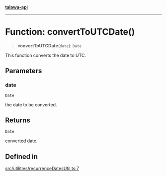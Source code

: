[**talawa-api**](../../../README.md)

***

# Function: convertToUTCDate()

> **convertToUTCDate**(`date`): `Date`

This function converts the date to UTC.

## Parameters

### date

`Date`

the date to be converted.

## Returns

`Date`

converted date.

## Defined in

[src/utilities/recurrenceDatesUtil.ts:7](https://github.com/Suyash878/talawa-api/blob/e4413cec641a837926071678fed3c7f67234e31e/src/utilities/recurrenceDatesUtil.ts#L7)
